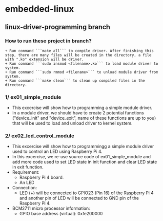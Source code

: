 # embedded-linux
## linux-driver-programming branch
### How to run these project in branch?
    + Run command ```make all``` to compile driver. After finishing this step, there are many files will be created in the directory, a file with ".ko" extension will be driver.
    + Run command ```sudo insmod <filename>.ko``` to load module driver to system.
    + Run command ```sudo rmmod <filename>``` to unload module driver from system.
    + Run command ```make clean``` to clean up compiled files in the directory.

### 1/ ex01_simple_module
- This excercise will show how to programming a simple module driver.
- In a module driver, we should have to create 2 potential functions ("device_init" and "device_exit", name of these functions are up to you) that will be used to load and unload driver to kernel system.

### 2/ ex02_led_control_module
- This excercise will show how to programmingg a simple module driver used to control an LED using Raspberry Pi 4.
- In this excercise, we re-use source code of ex01_simple_module and add more code used to set LED state in init function and clear LED state in exit function.
- Requirement:
    + Raspberry Pi 4 board.
    + An LED
- Connection:
    + LED (+) will be connected to GPIO23 (Pin 16) of the Raspberry Pi 4 and another pin of LED will be connected to GND pin of the Raspberry Pi 4.
- BCM2711 micro processor information:
    + GPIO base address (virtual): 0xfe200000
